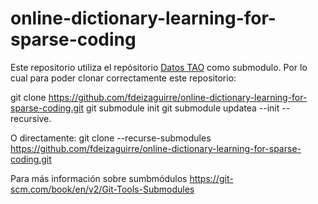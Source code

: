 # online-dictionary-learning-for-sparse-coding

Este repositorio utiliza el repósitorio [Datos TAO](https://gitlab.fing.edu.uy/tao/datos/) como submodulo.
Por lo cual para poder clonar correctamente este repositorio:

git clone https://github.com/fdeizaguirre/online-dictionary-learning-for-sparse-coding.git
git submodule init
git submodule updatea --init --recursive.

O directamente:
git clone --recurse-submodules https://github.com/fdeizaguirre/online-dictionary-learning-for-sparse-coding.git

Para más información sobre sumbmódulos
https://git-scm.com/book/en/v2/Git-Tools-Submodules
